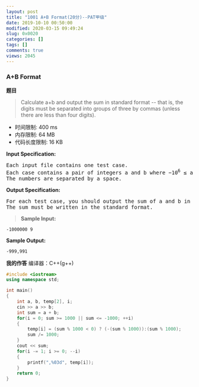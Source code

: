 ```yaml
---
layout: post
title: "1001 A+B Format(20分)--PAT甲级"
date: 2019-10-10 00:50:00
modified: 2020-03-15 09:49:24
slug: 0x0020
categories: []
tags: []
comments: true
views: 2045
---
```

<h3>A+B Format</h3>
<b>题目</b>
<blockquote>Calculate a+b and output the sum in standard format -- that is, the digits must be separated into groups of three by commas (unless there are less than four digits).</blockquote>

- 时间限制: 400 ms<!--more-->
- 内存限制: 64 MB
- 代码长度限制: 16 KB

**Input Specification:**
<pre>
Each input file contains one test case. 
Each case contains a pair of integers a and b where −10<sup>6</sup> ≤ a,b ≤ 10<sup>6</sup>.
The numbers are separated by a space.
</pre>

**Output Specification:**
<pre>
For each test case, you should output the sum of a and b in one line.
The sum must be written in the standard format.
</pre>

> **Sample Input:**
```
-1000000 9
```
**Sample Output:**
```
-999,991
```

**我的作答**
编译器：C++(g++)
```cpp
#include <iostream>
using namespace std;

int main()
{
    int a, b, temp[2], i;
    cin >> a >> b;
    int sum = a + b;
    for(i = 0; sum >= 1000 || sum <= -1000; ++i)
    {
        temp[i] = (sum % 1000 < 0) ? (-(sum % 1000)):(sum % 1000);
        sum /= 1000;
    }
    cout << sum;
    for(i -= 1; i >= 0; --i)
    {
        printf(",%03d", temp[i]);
    }
    return 0;
}
```